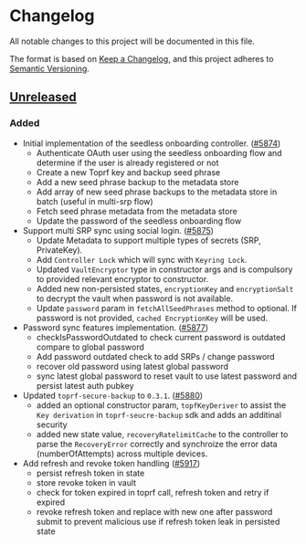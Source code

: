 # Changelog

All notable changes to this project will be documented in this file.

The format is based on [Keep a Changelog](https://keepachangelog.com/en/1.0.0/),
and this project adheres to [Semantic Versioning](https://semver.org/spec/v2.0.0.html).

## [Unreleased]

### Added

- Initial implementation of the seedless onboarding controller. ([#5874](https://github.com/MetaMask/core/pull/5874))
  - Authenticate OAuth user using the seedless onboarding flow and determine if the user is already registered or not
  - Create a new Toprf key and backup seed phrase
  - Add a new seed phrase backup to the metadata store
  - Add array of new seed phrase backups to the metadata store in batch (useful in multi-srp flow)
  - Fetch seed phrase metadata from the metadata store
  - Update the password of the seedless onboarding flow
- Support multi SRP sync using social login. ([#5875](https://github.com/MetaMask/core/pull/5875))
  - Update Metadata to support multiple types of secrets (SRP, PrivateKey).
  - Add `Controller Lock` which will sync with `Keyring Lock`.
  - Updated `VaultEncryptor` type in constructor args and is compulsory to provided relevant encryptor to constructor.
  - Added new non-persisted states, `encryptionKey` and `encryptionSalt` to decrypt the vault when password is not available.
  - Update `password` param in `fetchAllSeedPhrases` method to optional. If password is not provided, `cached EncryptionKey` will be used.
- Password sync features implementation. ([#5877](https://github.com/MetaMask/core/pull/5877))
  - checkIsPasswordOutdated to check current password is outdated compare to global password
  - Add password outdated check to add SRPs / change password
  - recover old password using latest global password
  - sync latest global password to reset vault to use latest password and persist latest auth pubkey
- Updated `toprf-secure-backup` to `0.3.1`. ([#5880](https://github.com/MetaMask/core/pull/5880))
  - added an optional constructor param, `topfKeyDeriver` to assist the `Key derivation` in `toprf-seucre-backup` sdk and adds an additinal security
  - added new state value, `recoveryRatelimitCache` to the controller to parse the `RecoveryError` correctly and synchroize the error data (numberOfAttempts) across multiple devices.
- Add refresh and revoke token handling ([#5917](https://github.com/MetaMask/core/pull/5917))
  - persist refresh token in state
  - store revoke token in vault
  - check for token expired in toprf call, refresh token and retry if expired
  - revoke refresh token and replace with new one after password submit to prevent malicious use if refresh token leak in persisted state

[Unreleased]: https://github.com/MetaMask/core/
